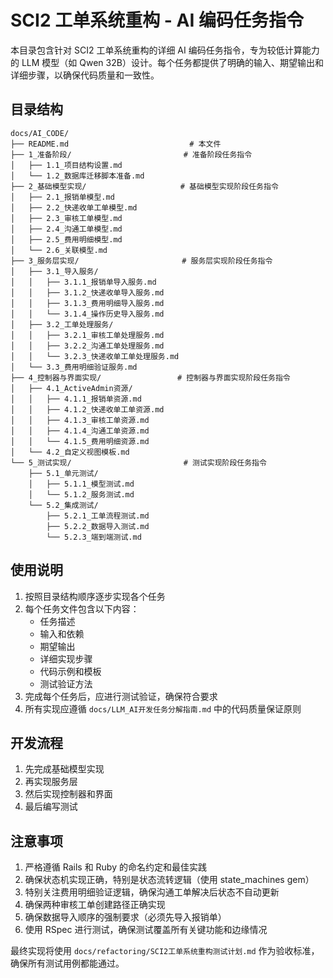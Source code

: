 # SCI2 工单系统重构 - AI 编码任务指令

本目录包含针对 SCI2 工单系统重构的详细 AI 编码任务指令，专为较低计算能力的 LLM 模型（如 Qwen 32B）设计。每个任务都提供了明确的输入、期望输出和详细步骤，以确保代码质量和一致性。

## 目录结构

```
docs/AI_CODE/
├── README.md                           # 本文件
├── 1_准备阶段/                         # 准备阶段任务指令
│   ├── 1.1_项目结构设置.md
│   └── 1.2_数据库迁移脚本准备.md
├── 2_基础模型实现/                     # 基础模型实现阶段任务指令
│   ├── 2.1_报销单模型.md
│   ├── 2.2_快递收单工单模型.md
│   ├── 2.3_审核工单模型.md
│   ├── 2.4_沟通工单模型.md
│   ├── 2.5_费用明细模型.md
│   └── 2.6_关联模型.md
├── 3_服务层实现/                       # 服务层实现阶段任务指令
│   ├── 3.1_导入服务/
│   │   ├── 3.1.1_报销单导入服务.md
│   │   ├── 3.1.2_快递收单导入服务.md
│   │   ├── 3.1.3_费用明细导入服务.md
│   │   └── 3.1.4_操作历史导入服务.md
│   ├── 3.2_工单处理服务/
│   │   ├── 3.2.1_审核工单处理服务.md
│   │   ├── 3.2.2_沟通工单处理服务.md
│   │   └── 3.2.3_快递收单工单处理服务.md
│   └── 3.3_费用明细验证服务.md
├── 4_控制器与界面实现/                 # 控制器与界面实现阶段任务指令
│   ├── 4.1_ActiveAdmin资源/
│   │   ├── 4.1.1_报销单资源.md
│   │   ├── 4.1.2_快递收单工单资源.md
│   │   ├── 4.1.3_审核工单资源.md
│   │   ├── 4.1.4_沟通工单资源.md
│   │   └── 4.1.5_费用明细资源.md
│   └── 4.2_自定义视图模板.md
└── 5_测试实现/                         # 测试实现阶段任务指令
    ├── 5.1_单元测试/
    │   ├── 5.1.1_模型测试.md
    │   └── 5.1.2_服务测试.md
    └── 5.2_集成测试/
        ├── 5.2.1_工单流程测试.md
        ├── 5.2.2_数据导入测试.md
        └── 5.2.3_端到端测试.md
```

## 使用说明

1. 按照目录结构顺序逐步实现各个任务
2. 每个任务文件包含以下内容：
   - 任务描述
   - 输入和依赖
   - 期望输出
   - 详细实现步骤
   - 代码示例和模板
   - 测试验证方法
3. 完成每个任务后，应进行测试验证，确保符合要求
4. 所有实现应遵循 `docs/LLM_AI开发任务分解指南.md` 中的代码质量保证原则

## 开发流程

1. 先完成基础模型实现
2. 再实现服务层
3. 然后实现控制器和界面
4. 最后编写测试

## 注意事项

1. 严格遵循 Rails 和 Ruby 的命名约定和最佳实践
2. 确保状态机实现正确，特别是状态流转逻辑（使用 state_machines gem）
3. 特别关注费用明细验证逻辑，确保沟通工单解决后状态不自动更新
4. 确保两种审核工单创建路径正确实现
5. 确保数据导入顺序的强制要求（必须先导入报销单）
6. 使用 RSpec 进行测试，确保测试覆盖所有关键功能和边缘情况

最终实现将使用 `docs/refactoring/SCI2工单系统重构测试计划.md` 作为验收标准，确保所有测试用例都能通过。